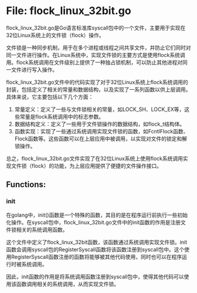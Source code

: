 # File: flock_linux_32bit.go

flock_linux_32bit.go是Go语言标准库syscall包中的一个文件，主要用于实现在32位Linux系统上的文件锁（flock）操作。

文件锁是一种同步机制，用于在多个进程或线程之间共享文件，并防止它们同时对同一文件进行操作。在Linux系统中，实现文件锁的主要方式是使用flock系统调用。flock系统调用在文件级别上提供了一种独占锁机制，可以防止其他进程对同一文件进行写入操作。

flock_linux_32bit.go文件中的代码实现了对于32位Linux系统上flock系统调用的封装，包括定义了相关的常量和数据结构，以及实现了一系列函数以供上层调用。具体来说，它主要包括以下几个方面：

1. 常量定义：定义了一些与文件锁相关的常量，如LOCK_SH、LOCK_EX等，这些常量是flock系统调用中的标志参数。
2. 数据结构定义：定义了一些用于文件锁操作的数据结构，如flock_t结构体。
3. 函数实现：实现了一些通过系统调用实现文件锁的函数，如FcntlFlock函数、Flock函数等。这些函数可以在上层应用中被调用，以实现对文件的锁定和解锁操作。

总之，flock_linux_32bit.go文件实现了在32位Linux系统上使用flock系统调用实现文件锁（flock）的功能，为上层应用提供了便捷的文件操作接口。

## Functions:

### init

在golang中，init()函数是一个特殊的函数，其目的是在程序运行前执行一些初始化操作。在syscall包中，flock_linux_32bit.go文件中的init函数的作用是注册文件锁相关的系统调用函数。

这个文件中定义了flock_linux_32bit函数，该函数通过系统调用实现文件锁。init函数会调用syscall包的RegisterSyscall函数将该函数注册到syscall包中。这个使用RegisterSyscall函数注册的函数将能够被其他代码使用，同时也可以在程序运行时被系统调用。

因此，init函数的作用是将系统调用函数注册到syscall包中，使得其他代码可以使用该函数调用相关的系统调用，从而实现文件锁。



